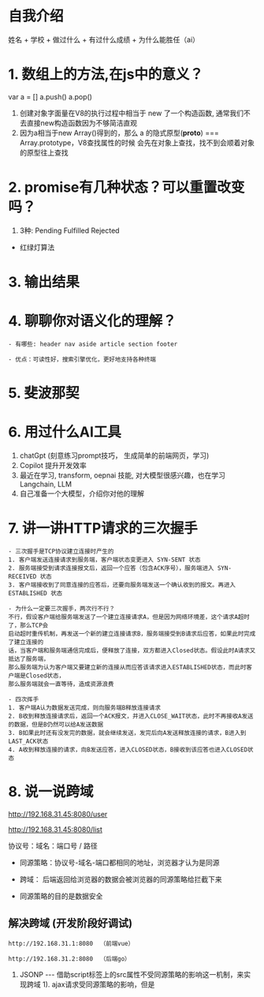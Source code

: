 # 自我介绍
姓名 + 学校 + 做过什么 + 有过什么成绩 + 为什么能胜任（ai）

# 1. 数组上的方法,在js中的意义？
var a = []
a.push()
a.pop()

1. 创建对象字面量在V8的执行过程中相当于 new 了一个构造函数, 通常我们不去直接new构造函数因为不够简洁直观
2. 因为a相当于new Array()得到的，那么 a 的隐式原型(__proto__) === Array.prototype，V8查找属性的时候
会先在对象上查找，找不到会顺着对象的原型往上查找


# 2. promise有几种状态？可以重置改变吗？
  1. 3种: Pending Fulfilled Rejected

  - 红绿灯算法

# 3. 输出结果


# 4. 聊聊你对语义化的理解？
    - 有哪些: header nav aside article section footer

    - 优点：可读性好，搜索引擎优化，更好地支持各种终端


# 5. 斐波那契


# 6. 用过什么AI工具
1. chatGpt (刻意练习prompt技巧， 生成简单的前端网页，学习)
2. Copilot 提升开发效率
3. 最近在学习, transform, oepnai 技能, 对大模型很感兴趣，也在学习Langchain, LLM
4. 自己准备一个大模型，介绍你对他的理解


# 7. 讲一讲HTTP请求的三次握手
    - 三次握手是TCP协议建立连接时产生的
    1. 客户端发送连接请求到服务端，客户端状态变更进入 SYN-SENT 状态
    2. 服务端接受到请求连接报文后，返回一个应答（包含ACK序号），服务端进入 SYN-RECEIVED 状态
    3. 客户端接收到了同意连接的应答后，还要向服务端发送一个确认收到的报文。再进入ESTABLISHED 状态

    - 为什么一定要三次握手，两次行不行？
    不行，假设客户端给服务端发送了一个建立连接请求A，但是因为网络环境差，这个请求A超时了，那么TCP会
    启动超时重传机制，再发送一个新的建立连接请求B，服务端接受到B请求后应答，如果此时完成了建立连接的
    话，当客户端和服务端通信完成后，便释放了连接，双方都进入Closed状态。假设此时A请求又抵达了服务端，
    那么服务端为认为客户端又要建立新的连接从而应答该请求进入ESTABLISHED状态，而此时客户端是Closed状态，
    那么服务端就会一直等待，造成资源浪费

    - 四次挥手
    1. 客户端A认为数据发送完成，则向服务端B释放连接请求
    2. B收到释放连接请求后，返回一个ACK报文，并进入CLOSE_WAIT状态，此时不再接收A发送的数据，但是B仍然可以给A发送数据
    3. B如果此时还有没发完的数据，就会继续发送，发完后向A发送释放连接的请求，B进入到LAST_ACK状态
    4. A收到释放连接的请求，向B发送应答，进入CLOSED状态，B接收到该应答也进入CLOSED状态
    

# 8. 说一说跨域

http://192.168.31.45:8080/user

http://192.168.31.45:8080/list

协议号：域名：端口号 / 路径

- 同源策略：协议号-域名-端口都相同的地址，浏览器才认为是同源

- 跨域： 后端返回给浏览器的数据会被浏览器的同源策略给拦截下来

- 同源策略的目的是数据安全


## 解决跨域  (开发阶段好调试)
    http://192.168.31.1:8080  （前端vue）

    http://192.168.31.2:8080  （后端go）


1. JSONP  --- 借助script标签上的src属性不受同源策略的影响这一机制，来实现跨域
        1). ajax请求受同源策略的影响，但是<script>上的src属性不受同源策略的影响，且该属性也会导致
        浏览器发送一个请求
        1. 借助script的src属性给后端发送一个请求，且携带一个参数('callback')
        2. 前端在window对象上添加了一个 callback 函数
        3. 后端接收到了这个参数'callback'后，将要返回前端的数据data和这个参数 'callback' 进行拼接成'callback(data)',并返回
        4. 因为window上已经有一个callback 函数，后端又返回了一个形如'callback(data)',浏览器会将该字符串执行成callback 的调用

        2). 缺点：1. 必须要后端配合  2. 只能用于get请求

2. Cors  (Cross-Origin Resource Sharing)



